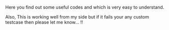 Here you find out some useful codes and which is very easy to understand.


Also, This is working well from my side but if it fails your any custom testcase then please let me know... !!
